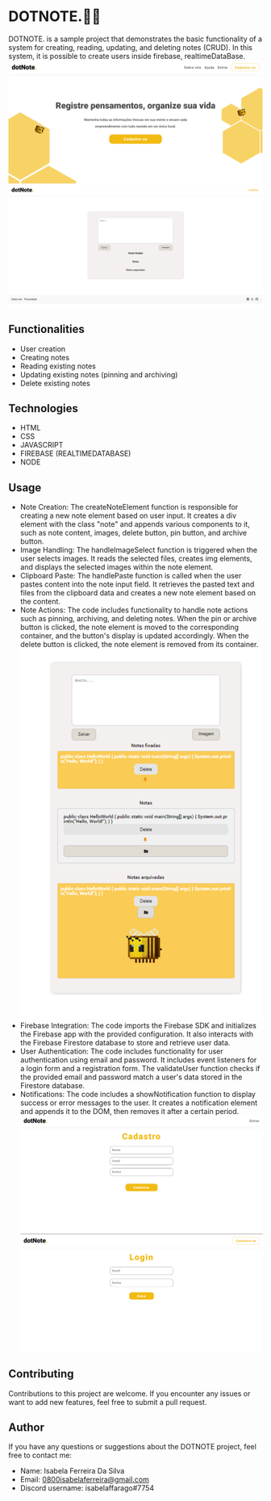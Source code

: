# DOTNOTE.🐝🍯
DOTNOTE. is a sample project that demonstrates the basic functionality of a system for creating, reading, updating, and deleting notes (CRUD). In this system, it is possible to create users inside firebase, realtimeDataBase.
![Image1](./print1.png)
![Image4](./print4.png)

## Functionalities
- User creation
- Creating notes
- Reading existing notes
- Updating existing notes (pinning and archiving)
- Delete existing notes

## Technologies 
- HTML
- CSS
- JAVASCRIPT
- FIREBASE (REALTIMEDATABASE)
- NODE

## Usage
- Note Creation: The createNoteElement function is responsible for creating a new note element based on user input. It creates a div element with the class "note" and appends various components to it, such as note content, images, delete button, pin button, and archive button.
- Image Handling: The handleImageSelect function is triggered when the user selects images. It reads the selected files, creates img elements, and displays the selected images within the note element.
- Clipboard Paste: The handlePaste function is called when the user pastes content into the note input field. It retrieves the pasted text and files from the clipboard data and creates a new note element based on the content.
- Note Actions: The code includes functionality to handle note actions such as pinning, archiving, and deleting notes. When the pin or archive button is clicked, the note element is moved to the corresponding container, and the button's display is updated accordingly. When the delete button is clicked, the note element is removed from its container.
![Image5](./print5.png)
- Firebase Integration: The code imports the Firebase SDK and initializes the Firebase app with the provided configuration. It also interacts with the Firebase Firestore database to store and retrieve user data.
- User Authentication: The code includes functionality for user authentication using email and password. It includes event listeners for a login form and a registration form. The validateUser function checks if the provided email and password match a user's data stored in the Firestore database.
- Notifications: The code includes a showNotification function to display success or error messages to the user. It creates a notification element and appends it to the DOM, then removes it after a certain period.
![Image2](./print2.png)
![Image3](./print3.png)


## Contributing
Contributions to this project are welcome. If you encounter any issues or want to add new features, feel free to submit a pull request.

## Author
If you have any questions or suggestions about the DOTNOTE project, feel free to contact me:
- Name: Isabela Ferreira Da Silva
- Email: [0800isabelaferreira@gmail.com](mailto:0800isabelaferreira@gmail.com)
- Discord username: isabelaffarago#7754
